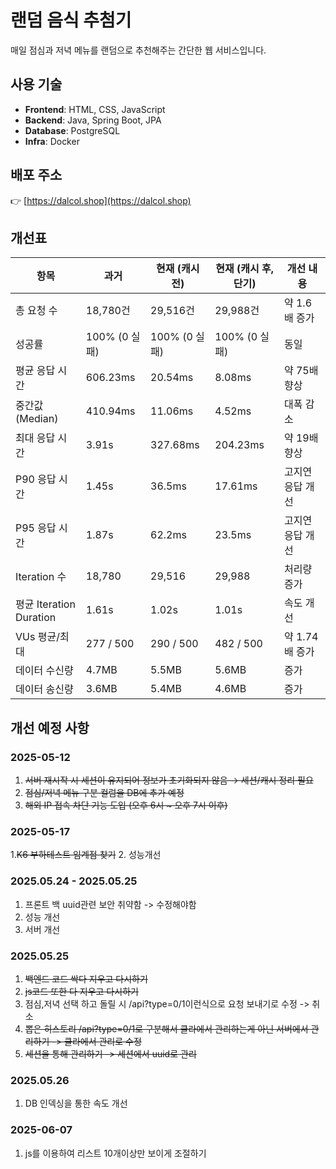 # 랜덤 음식 추첨기  
매일 점심과 저녁 메뉴를 랜덤으로 추천해주는 간단한 웹 서비스입니다.

## 사용 기술

- **Frontend**: HTML, CSS, JavaScript  
- **Backend**: Java, Spring Boot, JPA  
- **Database**: PostgreSQL  
- **Infra**: Docker

## 배포 주소  
👉 [https://dalcol.shop](https://dalcol.shop)

## 개선표
| 항목                     | 과거         | 현재 (캐시 전) | 현재 (캐시 후, 단기) | 개선 내용                  |
|--------------------------|--------------|----------------|------------------------|----------------------------|
| 총 요청 수               | 18,780건     | 29,516건       | 29,988건              | 약 1.6배 증가              |
| 성공률                  | 100% (0 실패) | 100% (0 실패)  | 100% (0 실패)         | 동일                       |
| 평균 응답 시간           | 606.23ms     | 20.54ms        | 8.08ms                | 약 75배 향상               |
| 중간값(Median)          | 410.94ms     | 11.06ms        | 4.52ms                | 대폭 감소                  |
| 최대 응답 시간           | 3.91s        | 327.68ms       | 204.23ms              | 약 19배 향상               |
| P90 응답 시간            | 1.45s        | 36.5ms         | 17.61ms               | 고지연 응답 개선           |
| P95 응답 시간            | 1.87s        | 62.2ms         | 23.5ms                | 고지연 응답 개선           |
| Iteration 수            | 18,780       | 29,516         | 29,988                | 처리량 증가                |
| 평균 Iteration Duration | 1.61s        | 1.02s          | 1.01s                 | 속도 개선                  |
| VUs 평균/최대           | 277 / 500    | 290 / 500      | 482 / 500             | 약 1.74배 증가             |
| 데이터 수신량            | 4.7MB        | 5.5MB          | 5.6MB                 | 증가                       |
| 데이터 송신량            | 3.6MB        | 5.4MB          | 4.6MB                 | 증가                       |



## 개선 예정 사항

### 2025-05-12
1. ~~서버 재시작 시 세션이 유지되어 정보가 초기화되지 않음 → 세션/캐시 정리 필요~~
2. ~~점심/저녁 메뉴 구분 컬럼을 DB에 추가 예정~~
3. ~~해외 IP 접속 차단 기능 도입 (오후 6시 ~ 오후 7시 이후)~~

### 2025-05-17
1.~~K6 부하테스트 임계점 찾기~~
2. 성능개선

### 2025.05.24 - 2025.05.25
1. 프론트 백 uuid관련 보안 취약함 -> 수정해야함
2. 성능 개선
3. 서버 개선

### 2025.05.25
1. ~~백엔드 코드 싹다 지우고 다시하기~~
2. ~~js코드 또한 다 지우고 다시하기~~
3. 점심,저녁 선택 하고 돌릴 시 /api?type=0/1이런식으로 요청 보내기로 수정 -> 취소
4. ~~뽑은 히스토리 /api?type=0/1로 구분해서 클라에서 관리하는게 아닌 서버에서 관리하기 -> 클라에서 관리로 수정~~
5. ~~세션을 통해 관리하기 -> 세션에서 uuid로 관리~~

### 2025.05.26
1. DB 인덱싱을 통한 속도 개선

### 2025-06-07
1. js를 이용하여 리스트 10개이상만 보이게 조절하기
